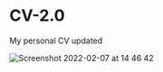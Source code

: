 # CV-2.0
My personal CV updated

![Screenshot 2022-02-07 at 14 46 42](https://user-images.githubusercontent.com/42389395/152810466-151bd639-9a59-493e-9e3f-3dcdd0814e89.jpg)

